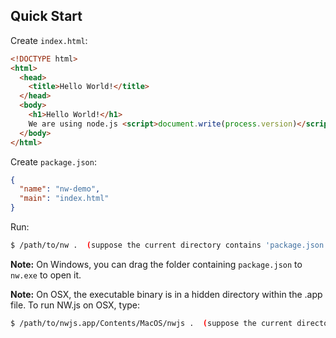 ## Quick Start

Create `index.html`:

```html
<!DOCTYPE html>
<html>
  <head>
    <title>Hello World!</title>
  </head>
  <body>
    <h1>Hello World!</h1>
    We are using node.js <script>document.write(process.version)</script>.
  </body>
</html>
```

Create `package.json`:

```json
{
  "name": "nw-demo",
  "main": "index.html"
}
```

Run:  
```bash
$ /path/to/nw .  (suppose the current directory contains 'package.json')
```

**Note:** On Windows, you can drag the folder containing `package.json` to `nw.exe` to open it.

**Note:** On OSX, the executable binary is in a hidden directory within the .app file. To run NW.js on OSX, type:
```bash
$ /path/to/nwjs.app/Contents/MacOS/nwjs .  (suppose the current directory contains 'package.json')
```
